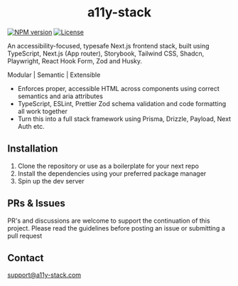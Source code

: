 <div align="center">
  <h1>a11y-stack</h1>
</div>

<a href="https://www.npmjs.com/package/create-a11y-stack-app"><img alt="NPM version" src="https://img.shields.io/npm/v/create-a11y-stack-app.svg?style=for-the-badge&labelColor=000000"></a>
<a href="https://github.com/asbhogal/a11y-stack/blob/main/LICENSE"><img alt="License" src="https://img.shields.io/npm/l/create-a11y-stack-app.svg?style=for-the-badge&labelColor=000000"></a>

An accessibility-focused, typesafe Next.js frontend stack, built using TypeScript, Next.js (App router), Storybook, Tailwind CSS, Shadcn, Playwright, React Hook Form, Zod and Husky.

Modular | Semantic | Extensible

- Enforces proper, accessible HTML across components using correct semantics and aria attributes
- TypeScript, ESLint, Prettier Zod schema validation and code formatting all work together
- Turn this into a full stack framework using Prisma, Drizzle, Payload, Next Auth etc.

## Installation

1. Clone the repository or use as a boilerplate for your next repo
2. Install the dependencies using your preferred package manager
3. Spin up the dev server

## PRs & Issues

PR's and discussions are welcome to support the continuation of this project. Please read the guidelines before posting an issue or submitting a pull request

## Contact

[support@a11y-stack.com](support@a11y-stack.com)

